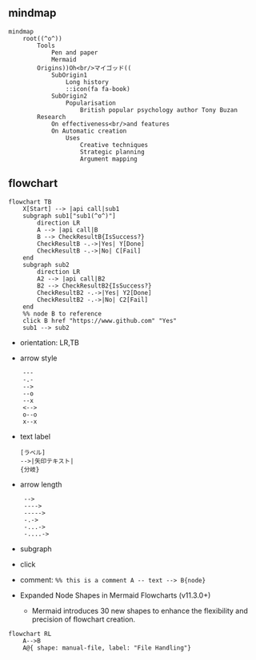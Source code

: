 ## mindmap

```mermaid
mindmap
    root((^o^))
        Tools
            Pen and paper
            Mermaid
        Origins))Oh<br/>マイゴッド((
            SubOrigin1
                Long history
                ::icon(fa fa-book)
            SubOrigin2
                Popularisation
                    British popular psychology author Tony Buzan
        Research
            On effectiveness<br/>and features
            On Automatic creation
                Uses
                    Creative techniques
                    Strategic planning
                    Argument mapping
```

## flowchart 

```mermaid
flowchart TB
    X[Start] --> |api call|sub1
    subgraph sub1["sub1(^o^)"]
        direction LR
        A --> |api call|B
        B --> CheckResultB{IsSuccess?}
        CheckResultB -.->|Yes| Y[Done]
        CheckResultB -.->|No| C[Fail]
    end
    subgraph sub2
        direction LR
        A2 --> |api call|B2
        B2 --> CheckResultB2{IsSuccess?}
        CheckResultB2 -.->|Yes| Y2[Done]
        CheckResultB2 -.->|No| C2[Fail]
    end
    %% node B to reference
    click B href "https://www.github.com" "Yes"
    sub1 --> sub2
```

- orientation: LR,TB

- arrow style

```
    ---
    -.-
    -->
    --o
    --x
    <-->
    o--o
    x--x
```

- text label

    ```
    [ラベル]
    -->|矢印テキスト|
    {分岐}
    ```

- arrow length

   ```
    -->
    ---->
    ----->
    -.->
    -...->
    -....->
   ```

- subgraph
- click
- comment: `%% this is a comment A -- text --> B{node}`
- Expanded Node Shapes in Mermaid Flowcharts (v11.3.0+)
  - Mermaid introduces 30 new shapes to enhance the flexibility and precision of flowchart creation. 

```mermaid
flowchart RL
    A-->B
    A@{ shape: manual-file, label: "File Handling"}
```
